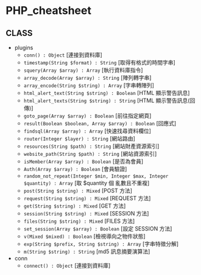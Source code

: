 # PHP_cheatsheet

## CLASS 

- plugins
    - ```conn() : Object``` [連接到資料庫]
    - ```timestamp(String $format) : String``` [取得有格式的時間字串]
    - ```squery(Array $array) : Array``` [執行資料庫指令]
    - ```array_decode(Array $array) : String``` [陣列轉字串]
    - ```array_encode(String $string) : Array``` [字串轉陣列]
    - ```html_alert_text(String $string) : Boolean``` [HTML 顯示警告訊息]
    - ```html_alert_texts(String $string) : String``` [HTML 顯示警告訊息(回傳)]
    - ```goto_page(Array $array) : Boolean``` [前往指定網頁]
    - ```result(Boolean $boolean, Array $array) : Boolean``` [回應式]
    - ```findsql(Array $array) : Array``` [快速找尋資料欄位]
    - ```router(Integer $layer) : String``` [網站路由]
    - ```resources(String $path) : String``` [網站財產資源索引]
    - ```website_path(String $path) : String``` [網站資源索引]
    - ```isMember(Array $array) : Boolean``` [是否為會員]
    - ```Auth(Array $array) : Boolean``` [會員驗證]
    - ```random_not_repeat(Integer $min, Integer $max, Integer $quantity) : Array``` [取 $quantity 個 亂數且不重複]
    - ```post(String $string) : Mixed``` [POST 方法]
    - ```request(String $string) : Mixed``` [REQUEST 方法]
    - ```get(String $string) : Mixed``` [GET 方法]
    - ```session(String $string) : Mixed``` [SESSION 方法]
    - ```files(String $string) : Mixed``` [FILES 方法]
    - ```set_session(Array $array) : Boolean``` [設定 SESSION 方法]
    - ```v(Mixed $mixed) : Boolean``` [檢視導向之物件狀態]
    - ```exp(String $prefix, String $string) : Array``` [字串特徵分解]
    - ```m(String $string) : String``` [md5 訊息摘要演算法]
- conn
    - ```connect() : Object``` [連接到資料庫]